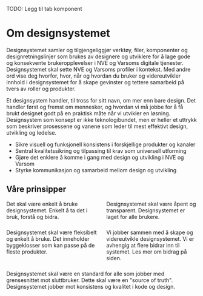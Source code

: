 <PageHeader title="Introduksjon" imagePath="intro" pageLevel=1></PageHeader>
TODO: Legg til tab komponent

# Om designsystemet

Designsystemet samler og tilgjengeliggjør verktøy, filer, komponenter og designretningslinjer som brukes av designere og utviklere for å lage gode og konsekvente brukeropplevelser i NVE og Varsoms digitale tjenester. Designsystemet skal sette NVE og Varsoms profiler i kontekst. Med andre ord vise deg hvorfor, hvor, når og hvordan du bruker og videreutvikler innhold i designsystemet for å skape gevinster og tettere samarbeid på tvers av roller og produkter.

Et designsystem handler, til tross for sitt navn, om mer enn bare design. Det handler først og fremst om mennesker, og hvordan vi må jobbe for å få brukt designet godt på en praktisk måte når vi utvikler en løsning. Designsystem som konsept er ikke teknologibundet, men er heller et uttrykk som beskriver prosessene og vanene som leder til mest effektivt design, utvikling og ledelse.

<Card title="Designsystemets formål" variant="info">

- Sikre visuell og funksjonell konsistens i forskjellige produkter og kanaler
- Sentral kvalitetssikring og tilpassing til krav som universell utforming
- Gjøre det enklere å komme i gang med design og utvikling i NVE og Varsom
- Styrke kommunikasjon og samarbeid mellom design og utvikling

</Card>

## Våre prinsipper

<div class="two-card-container">
    <Card variant="nve-card" title="Enkelhet">Det skal være enkelt å bruke designsystemet. Enkelt å ta det i bruk, forstå og bidra.</Card>
    <Card variant="nve-card" title="Åpent">Designsystemet skal være åpent og transparent. Designsystemet er laget for alle brukere.</Card>
    <Card variant="nve-card" title="Fleksibilitet">Designsystemet skal være fleksibelt og enkelt å bruke. Det inneholder byggeklosser som kan passe på de fleste produkter.</Card>
    <Card variant="nve-card" title="Bidrag">Vi jobber sammen med å skape og videreutvikle designsystemet. Vi er avhengig at flere bidrar inn til systemet. Les mer om bidrag på siden.</Card>
    <Card variant="nve-card" title="Standarder">Designsystemet skal være en standard for alle som jobber med grensesnittet mot sluttbruker. Dette skal være en "source of truth". Designsystemet jobber mot konsistens og kvalitet i kode og design.</Card>
</div>

<style>
.two-card-container {
    display: flex;
    flex-wrap: wrap;
    gap: var(--spacing-medium, 24px);

}

.two-card-container > * {
    flex: 1 1 calc(50% - var(--spacing-medium, 24px));
    box-sizing: border-box;
}
</style>
